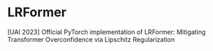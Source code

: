 # LRFormer
[UAI 2023] Official PyTorch implementation of LRFormer: Mitigating Transformer Overconfidence via Lipschitz Regularization
